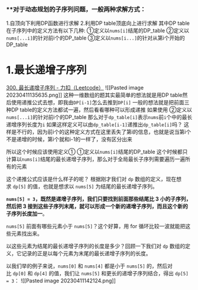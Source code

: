 ### **对于动态规划的子序列问题，一般两种求解方式：
1.自顶向下利用DP函数进行求解
2.利用DP table顶底向上进行求解
	其中DP table在子序列中的定义方法有以下几种:
	①定义以`nums[i]`结尾的DP_table
	②定义以`nums[...i]`的针对前i个的DP_table
	③定义以`nums[i...]`的针对从第i个开始的DP_table

# 1.最长递增子序列
[300. 最长递增子序列 - 力扣（Leetcode）](https://leetcode.cn/problems/longest-increasing-subsequence/)
![[Pasted image 20230411135635.png]]
这种一维数组的题其实最简单的想法就是用DP table然后使用递推公式去想，即我由`DP[i-1]`怎么去推到`DP[i]`
一般的想法就是把前面三种DP table的定义方法都试一遍，然后看看哪种可以形成递推
如果使用
②定义以`nums[...i]`的针对前i个的DP_table
那么对于`dp_table[i]`表示`nums`前`i`个中的最长递增序列长度为`i`
如果这样定义可以由`dp_table[i-1]`递推出`dp_table[i]`吗？
这样是不行的，因为前i个的这种定义方式在这里丢失了第i的信息，也就是说当第i个不是递增的时候，第i个就和i-1的一样了，没有区分出来

所以这个时候应该使用定义①
①定义以`nums[i]`结尾的DP_table
这个时候都只计算以`nums[i]`结尾的最长递增子序列，那么对于全局最长子序列需要遍历一遍所有的元素

这个递推公式应该是什么样子的呢？
根据刚才我们对 `dp` 数组的定义，现在想求 `dp[5]` 的值，也就是想求以 `nums[5]` 为结尾的最长递增子序列。

**`nums[5] = 3`，既然是递增子序列，我们只要找到前面那些结尾比 3 小的子序列，然后把 3 接到这些子序列末尾，就可以形成一个新的递增子序列，而且这个新的子序列长度加一**。

`nums[5]` 前面有哪些元素小于 `nums[5]`？这个好算，用 for 循环比较一波就能把这些元素找出来。

以这些元素为结尾的最长递增子序列的长度是多少？回顾一下我们对 `dp` 数组的定义，它记录的正是以每个元素为末尾的最长递增子序列的长度。

以我们举的例子来说，`nums[0]` 和 `nums[4]` 都是小于 `nums[5]` 的，然后对比 `dp[0]` 和 `dp[4]` 的值，我们让 `nums[5]` 和更长的递增子序列结合，得出 `dp[5] = 3`：
![[Pasted image 20230411142124.png]]
